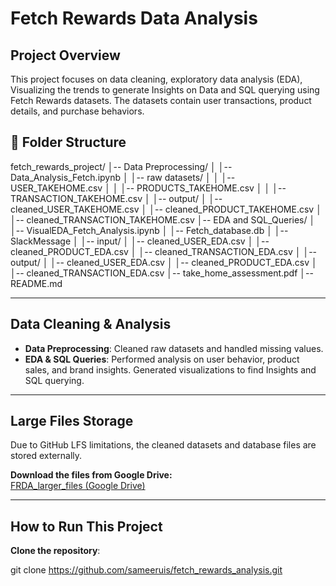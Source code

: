 # Fetch Rewards Data Analysis

## Project Overview
This project focuses on data cleaning, exploratory data analysis (EDA), Visualizing the trends to generate Insights on Data and SQL querying using Fetch Rewards datasets. The datasets contain user transactions, product details, and purchase behaviors.

## 📂 Folder Structure

fetch_rewards_project/
│-- Data Preprocessing/
│   │-- Data_Analysis_Fetch.ipynb
│   │-- raw datasets/
│   │   │-- USER_TAKEHOME.csv
│   │   │-- PRODUCTS_TAKEHOME.csv
│   │   │-- TRANSACTION_TAKEHOME.csv
│   │-- output/
│       │-- cleaned_USER_TAKEHOME.csv
│       │-- cleaned_PRODUCT_TAKEHOME.csv
│       │-- cleaned_TRANSACTION_TAKEHOME.csv
│-- EDA and SQL_Queries/
│   │-- VisualEDA_Fetch_Analysis.ipynb
│   │-- Fetch_database.db
│   │-- SlackMessage
│   │-- input/
│       │-- cleaned_USER_EDA.csv
│       │-- cleaned_PRODUCT_EDA.csv
│       │-- cleaned_TRANSACTION_EDA.csv
│   │-- output/
│       │-- cleaned_USER_EDA.csv
│       │-- cleaned_PRODUCT_EDA.csv
│       │-- cleaned_TRANSACTION_EDA.csv
│-- take_home_assessment.pdf
│-- README.md


---


## Data Cleaning & Analysis
- **Data Preprocessing**: Cleaned raw datasets and handled missing values.
- **EDA & SQL Queries**: Performed analysis on user behavior, product sales, and brand insights. Generated visualizations to find Insights and SQL querying. 

---


## Large Files Storage
Due to GitHub LFS limitations, the cleaned datasets and database files are stored externally.  

**Download the files from Google Drive:**  
[ FRDA_larger_files (Google Drive)](https://drive.google.com/drive/folders/1uz1GRl0-jSSOXCJqRkxMwzA5G1gjxGoA?usp=sharing)


---


## How to Run This Project
 **Clone the repository**:

git clone https://github.com/sameeruis/fetch_rewards_analysis.git
